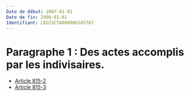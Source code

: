 ```yaml
---
Date de début: 2007-01-01
Date de fin: 2999-01-01
Identifiant: LEGISCTA000006165767
---
```


<h1>Paragraphe 1 : Des actes accomplis par les indivisaires.</h1>

- [Article 815-2](article_815-2.md)
- [Article 815-3](article_815-3.md)
